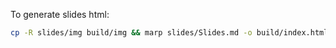 To generate slides html:
```bash
cp -R slides/img build/img && marp slides/Slides.md -o build/index.html --html
```